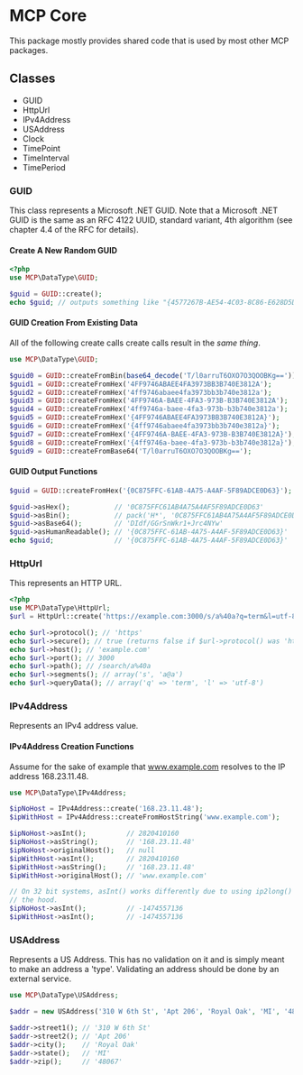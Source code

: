 # MCP Core #

This package mostly provides shared code that is used by most other MCP
packages.

## Classes ##

- GUID
- HttpUrl
- IPv4Address
- USAddress
- Clock
- TimePoint
- TimeInterval
- TimePeriod

### GUID ###

This class represents a Microsoft .NET GUID. Note that a Microsoft .NET GUID is
the same as an RFC 4122 UUID, standard variant, 4th algorithm (see chapter 4.4
of the RFC for details).

#### Create A New Random GUID ####

```php
<?php
use MCP\DataType\GUID;

$guid = GUID::create();
echo $guid; // outputs something like "{4577267B-AE54-4C03-8C86-E628D5D3695A}"
```

#### GUID Creation From Existing Data ####

All of the following create calls create calls result in the *same thing*.

```php
use MCP\DataType\GUID;

$guid0 = GUID::createFromBin(base64_decode('T/l0arruT6OXO7O3QOOBKg=='));
$guid1 = GUID::createFromHex('4FF9746ABAEE4FA3973BB3B740E3812A');
$guid2 = GUID::createFromHex('4ff9746abaee4fa3973bb3b740e3812a');
$guid3 = GUID::createFromHex('4FF9746A-BAEE-4FA3-973B-B3B740E3812A');
$guid4 = GUID::createFromHex('4ff9746a-baee-4fa3-973b-b3b740e3812a');
$guid5 = GUID::createFromHex('{4FF9746ABAEE4FA3973BB3B740E3812A}');
$guid6 = GUID::createFromHex('{4ff9746abaee4fa3973bb3b740e3812a}');
$guid7 = GUID::createFromHex('{4FF9746A-BAEE-4FA3-973B-B3B740E3812A}');
$guid8 = GUID::createFromHex('{4ff9746a-baee-4fa3-973b-b3b740e3812a}');
$guid9 = GUID::createFromBase64('T/l0arruT6OXO7O3QOOBKg==');

```

#### GUID Output Functions ####

```php
$guid = GUID::createFromHex('{0C875FFC-61AB-4A75-A4AF-5F89ADCE0D63}');

$guid->asHex();           // '0C875FFC61AB4A75A4AF5F89ADCE0D63'
$guid->asBin();           // pack('H*', '0C875FFC61AB4A75A4AF5F89ADCE0D63')
$guid->asBase64();        // 'DIdf/GGrSnWkr1+Jrc4NYw'
$guid->asHumanReadable(); // '{0C875FFC-61AB-4A75-A4AF-5F89ADCE0D63}'
echo $guid;               // '{0C875FFC-61AB-4A75-A4AF-5F89ADCE0D63}'
```

### HttpUrl ###

This represents an HTTP URL.

```php
<?php
use MCP\DataType\HttpUrl;
$url = HttpUrl::create('https://example.com:3000/s/a%40a?q=term&l=utf-8');

echo $url->protocol(); // 'https'
echo $url->secure(); // true (returns false if $url->protocol() was 'http')
echo $url->host(); // 'example.com'
echo $url->port(); // 3000
echo $url->path(); // /search/a%40a
echo $url->segments(); // array('s', 'a@a')
echo $url->queryData(); // array('q' => 'term', 'l' => 'utf-8')
```

### IPv4Address ###

Represents an IPv4 address value.

#### IPv4Address Creation Functions ####

Assume for the sake of example that www.example.com resolves to the IP address
168.23.11.48.

```php
use MCP\DataType\IPv4Address;

$ipNoHost = IPv4Address::create('168.23.11.48');
$ipWithHost = IPv4Address::createFromHostString('www.example.com');

$ipNoHost->asInt();          // 2820410160
$ipNoHost->asString();       // '168.23.11.48'
$ipNoHost->originalHost();   // null
$ipWithHost->asInt();        // 2820410160
$ipWithHost->asString();     // '168.23.11.48'
$ipWithHost->originalHost(); // 'www.example.com'

// On 32 bit systems, asInt() works differently due to using ip2long() under
// the hood.
$ipNoHost->asInt();          // -1474557136
$ipWithHost->asInt();        // -1474557136
```

### USAddress ###

Represents a US Address. This has no validation on it and is simply meant to
make an address a 'type'. Validating an address should be done by an external
service.

```php
use MCP\DataType\USAddress;

$addr = new USAddress('310 W 6th St', 'Apt 206', 'Royal Oak', 'MI', '48067');

$addr->street1(); // '310 W 6th St'
$addr->street2(); // 'Apt 206'
$addr->city();    // 'Royal Oak'
$addr->state();   // 'MI'
$addr->zip();     // '48067'
```
